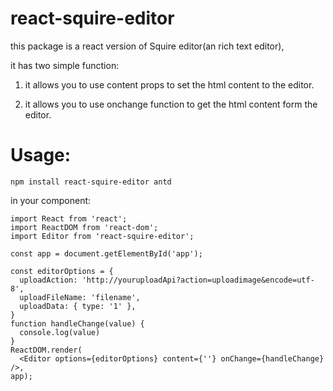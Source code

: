 # react-squire-editor

this package is a react version of  Squire editor(an rich text editor),

it has two simple function:

1. it allows you to use content props to  set the html content to the editor.

2. it allows you to use onchange function to  get the html content form the editor.


# Usage:

```
npm install react-squire-editor antd
```

in your component:

```
import React from 'react';
import ReactDOM from 'react-dom';
import Editor from 'react-squire-editor';

const app = document.getElementById('app');

const editorOptions = {
  uploadAction: 'http://youruploadApi?action=uploadimage&encode=utf-8',
  uploadFileName: 'filename',
  uploadData: { type: '1' },
}
function handleChange(value) {
  console.log(value)
}
ReactDOM.render(
  <Editor options={editorOptions} content={''} onChange={handleChange} />,
app);
```
